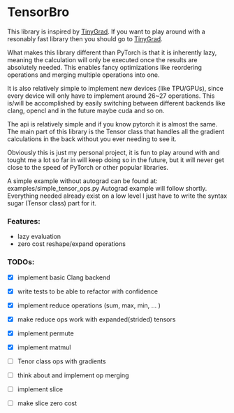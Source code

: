 # TensorBro

This library is inspired by [TinyGrad](https://github.com/tinygrad/tinygrad).
If you want to play around with a resonably fast library then you should go to [TinyGrad](https://github.com/tinygrad/tinygrad).

What makes this library different than PyTorch is that it is inherently lazy, meaning
the calculation will only be executed once the results are absolutely needed. This enables fancy optimizations
like reordering operations and merging multiple operations into one.


It is also relatively simple to implement new devices (like TPU/GPUs), since every device will only have
to implement around 26~27 operations.
This is/will be accomplished by easily switching between different backends
like clang, opencl and in the future maybe cuda and so on.


The api is relatively simple and if you know pytorch it is almost the same.
The main part of this library is the Tensor class that handles all the gradient
calculations in the back without you ever needing to see it.


Obviously this is just my personal project, it is fun to play around with and tought
me a lot so far in will keep doing so in the future, but it will never get close to
the speed of PyTorch or other popular libraries.


A simple example without autograd can be found at: examples/simple_tensor_ops.py
Autograd example will follow shortly. Everything needed already exist on a low level
I just have to write the syntax sugar (Tensor class) part for it.


### Features:
- lazy evaluation
- zero cost reshape/expand operations


### TODOs:
- [x] implement basic Clang backend
- [x] write tests to be able to refactor with confidence
- [x] implement reduce operations (sum, max, min, ... )
- [x] make reduce ops work with expanded(strided) tensors
- [x] implement permute
- [x] implement matmul
- [ ] Tenor class ops with gradients
- [ ] think about and implement op merging
- [ ] implement slice
- [ ] make slice zero cost








